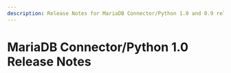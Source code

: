 ```yaml
---
description: Release Notes for MariaDB Connector/Python 1.0 and 0.9 releases
---
```


# MariaDB Connector/Python 1.0 Release Notes

